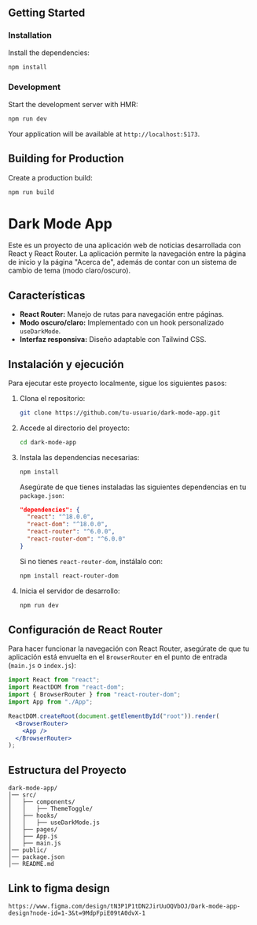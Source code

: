 ## Getting Started

### Installation

Install the dependencies:

```bash
npm install
```

### Development

Start the development server with HMR:

```bash
npm run dev
```

Your application will be available at `http://localhost:5173`.

## Building for Production

Create a production build:

```bash
npm run build
```

# Dark Mode App

Este es un proyecto de una aplicación web de noticias desarrollada con React y React Router. La aplicación permite la navegación entre la página de inicio y la página "Acerca de", además de contar con un sistema de cambio de tema (modo claro/oscuro).

## Características

- **React Router:** Manejo de rutas para navegación entre páginas.
- **Modo oscuro/claro:** Implementado con un hook personalizado `useDarkMode`.
- **Interfaz responsiva:** Diseño adaptable con Tailwind CSS.

## Instalación y ejecución

Para ejecutar este proyecto localmente, sigue los siguientes pasos:

1. Clona el repositorio:
   ```sh
   git clone https://github.com/tu-usuario/dark-mode-app.git
   ```
2. Accede al directorio del proyecto:
   ```sh
   cd dark-mode-app
   ```
3. Instala las dependencias necesarias:

   ```sh
   npm install
   ```

   Asegúrate de que tienes instaladas las siguientes dependencias en tu `package.json`:

   ```json
   "dependencies": {
     "react": "^18.0.0",
     "react-dom": "^18.0.0",
     "react-router": "^6.0.0",
     "react-router-dom": "^6.0.0"
   }
   ```

   Si no tienes `react-router-dom`, instálalo con:

   ```sh
   npm install react-router-dom
   ```

4. Inicia el servidor de desarrollo:
   ```sh
   npm run dev
   ```

## Configuración de React Router

Para hacer funcionar la navegación con React Router, asegúrate de que tu aplicación está envuelta en el `BrowserRouter` en el punto de entrada (`main.js` o `index.js`):

```jsx
import React from "react";
import ReactDOM from "react-dom";
import { BrowserRouter } from "react-router-dom";
import App from "./App";

ReactDOM.createRoot(document.getElementById("root")).render(
  <BrowserRouter>
    <App />
  </BrowserRouter>
);
```

## Estructura del Proyecto

```
dark-mode-app/
│── src/
│   ├── components/
│   │   ├── ThemeToggle/
│   ├── hooks/
│   │   ├── useDarkMode.js
│   ├── pages/
│   ├── App.js
│   ├── main.js
│── public/
│── package.json
│── README.md
```

## Link to figma design

```
https://www.figma.com/design/tN3P1P1tDN2JirUuOQVbOJ/Dark-mode-app-design?node-id=1-3&t=9MdpFpiE09tA0dvX-1
```
